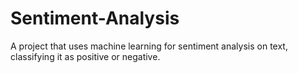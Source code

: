 # Sentiment-Analysis
A project that uses machine learning for sentiment analysis on text, classifying it as positive or negative.
